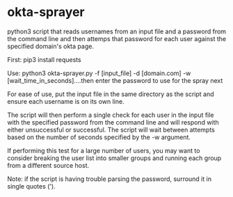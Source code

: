 # okta-sprayer
python3 script that reads usernames from an input file and a password from the command line and then attemps that password for each user against the specified domain's okta page.

First: pip3 install requests

Use: python3 okta-sprayer.py -f [input_file] -d [domain.com] -w [wait_time_in_seconds]....then enter the password to use for the spray next

For ease of use, put the input file in the same directory as the script and ensure each username is on its own line.

The script will then perform a single check for each user in the input file with the specified password from the command line and will respond with either unsuccessful or successful. The script will wait between attempts based on the number of seconds specified by the -w argument.

If performing this test for a large number of users, you may want to consider breaking the user list into smaller groups and running each group from a different source host.

Note: if the script is having trouble parsing the password, surround it in single quotes (').

